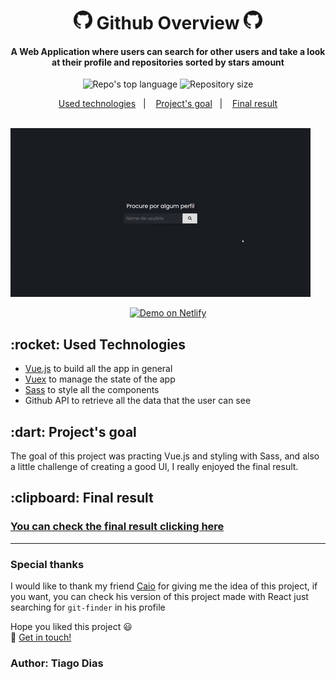 <h1 align="center">
  <img width="30" src="src/assets/images/GitHub-Mark-64px.png">
  Github Overview 
  <img width="30" src="src/assets/images/GitHub-Mark-64px.png">
</h1>

<h4 align="center">
  A Web Application where users can search for other users and take a look at their profile and repositories sorted by stars amount
</h4>

<p align="center">
  <img alt="Repo's top language" src="https://img.shields.io/static/v1?label=Main%20technology&message=Vue.js&style=for-the-badge&color=24B36B&labelColor=000000">
  <img alt="Repository size" src="https://img.shields.io/static/v1?label=Repo%20size&message=0.8%20MB&style=for-the-badge&color=24B36B&labelColor=000000">
</p>

<p align="center">
  <a href="#technologies">Used technologies</a>&nbsp;&nbsp;&nbsp;|&nbsp;&nbsp;&nbsp;
  <a href="#objective">Project's goal</a>&nbsp;&nbsp;&nbsp;|&nbsp;&nbsp;&nbsp;
  <a href="#final-result">Final result</a>
</p>

&nbsp;&nbsp;&nbsp;&nbsp;&nbsp;&nbsp;&nbsp;&nbsp;&nbsp;
&nbsp;&nbsp;&nbsp;&nbsp;&nbsp;&nbsp;&nbsp;&nbsp;&nbsp;
&nbsp;&nbsp;&nbsp;&nbsp;&nbsp;&nbsp;&nbsp;&nbsp;&nbsp;
&nbsp;&nbsp;&nbsp;&nbsp;&nbsp;&nbsp;&nbsp;&nbsp;&nbsp;
&nbsp;&nbsp;&nbsp;&nbsp;![](./screenshots/Preview.gif)

<p align="center">
  <a href="https://github-profile-overview.netlify.app/" target="_blank">
    <img alt="Demo on Netlify" src="https://res.cloudinary.com/lukemorales/image/upload/v1563043495/readme_logos/demo_on_netlify_bbuvjz.png">
  </a>  
</p>

<h2 id="techonologies" name="technologies">
  :rocket: Used Technologies
</h2>

- [Vue.js](https://br.vuejs.org) to build all the app in general
- [Vuex](https://vuex.vuejs.org/) to manage the state of the app
- [Sass](https://sass-lang.com/) to style all the components
- Github API to retrieve all the data that the user can see

<h2 id="objective" name="objective">
  :dart: Project's goal
</h2>

The goal of this project was practing Vue.js and styling with Sass, and also a little challenge of creating a good UI, I really enjoyed the final result.

<h2 id="final-result" name="final-result">
  :clipboard: Final result
</h2>

### [You can check the final result clicking here](https://github-profile-overview.netlify.app/)

---

### Special thanks

I would like to thank my friend [Caio](https://github.com/CaioAugustoo) for giving me the idea of this project, if you want, you can check his version of this project made with React just searching for `git-finder` in his profile

Hope you liked this project :smiley:<br>
:wave: [Get in touch!](https://www.linkedin.com/in/tiagodiass)

### Author: Tiago Dias
